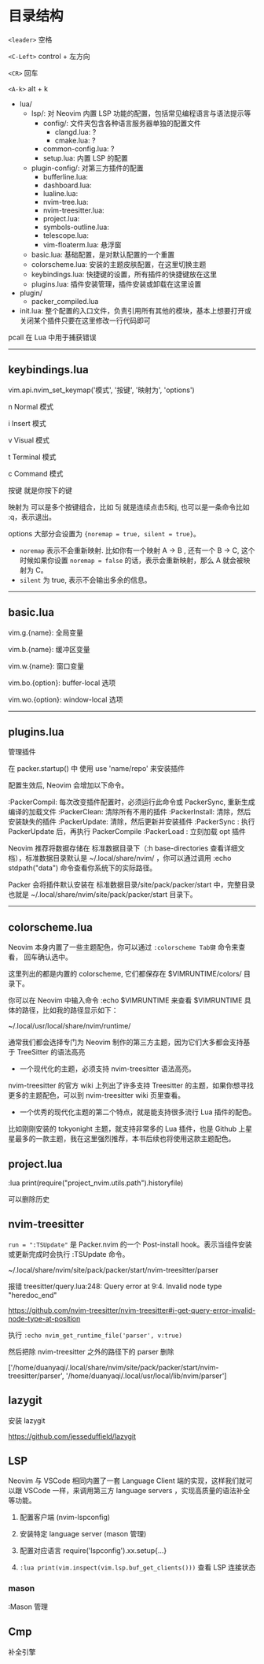 # 目录结构

`<leader>` 空格

`<C-Left>` control + 左方向

`<CR>` 回车

`<A-k>` alt + k



- lua/
    - lsp/: 对 Neovim 内置 LSP 功能的配置，包括常见编程语言与语法提示等
        - config/: 文件夹包含各种语言服务器单独的配置文件
            - clangd.lua: ?
            - cmake.lua: ?
        - common-config.lua: ?
        - setup.lua: 内置 LSP 的配置
    - plugin-config/: 对第三方插件的配置
        - bufferline.lua:
        - dashboard.lua:
        - lualine.lua:
        - nvim-tree.lua:
        - nvim-treesitter.lua:
        - project.lua:
        - symbols-outline.lua:
        - telescope.lua:
        - vim-floaterm.lua: 悬浮窗
    - basic.lua: 基础配置，是对默认配置的一个重置
    - colorscheme.lua: 安装的主题皮肤配置，在这里切换主题
    - keybindings.lua: 快捷键的设置，所有插件的快捷键放在这里
    - plugins.lua: 插件安装管理，插件安装或卸载在这里设置
- plugin/
    - packer_compiled.lua
- init.lua: 整个配置的入口文件，负责引用所有其他的模块，基本上想要打开或关闭某个插件只要在这里修改一行代码即可



pcall 在 Lua 中用于捕获错误


---
## keybindings.lua

vim.api.nvim_set_keymap('模式', '按键', '映射为', 'options')

n Normal 模式

i Insert 模式

v Visual 模式

t Terminal 模式

c Command 模式

按键 就是你按下的键

映射为 可以是多个按键组合，比如 5j 就是连续点击5和j,  也可以是一条命令比如 :q<CR>，表示退出。

options 大部分会设置为 `{noremap = true, silent = true}`。
- `noremap` 表示不会重新映射. 比如你有一个映射 A -> B , 还有一个 B -> C, 这个时候如果你设置 `noremap = false` 的话，表示会重新映射，那么 A 就会被映射为 C。
- `silent` 为 true, 表示不会输出多余的信息。

---
## basic.lua

vim.g.{name}: 全局变量

vim.b.{name}: 缓冲区变量

vim.w.{name}: 窗口变量

vim.bo.{option}: buffer-local 选项

vim.wo.{option}: window-local 选项


---

## plugins.lua

管理插件

在 packer.startup() 中 使用 use 'name/repo' 来安装插件

配置生效后, Neovim 会增加以下命令。

:PackerCompil: 每次改变插件配置时，必须运行此命令或 PackerSync, 重新生成编译的加载文件
:PackerClean: 清除所有不用的插件
:PackerInstall: 清除，然后安装缺失的插件
:PackerUpdate: 清除，然后更新并安装插件
:PackerSync : 执行 PackerUpdate 后，再执行 PackerCompile
:PackerLoad : 立刻加载 opt 插件

Neovim 推荐将数据存储在 标准数据目录下（:h base-directories 查看详细文档），标准数据目录默认是 ~/.local/share/nvim/ ，你可以通过调用 :echo stdpath("data") 命令查看你系统下的实际路径。

Packer 会将插件默认安装在 标准数据目录/site/pack/packer/start 中，完整目录也就是 ~/.local/share/nvim/site/pack/packer/start 目录下。


---

## colorscheme.lua

Neovim 本身内置了一些主题配色，你可以通过 `:colorscheme Tab键` 命令来查看， 回车确认选中。 

这里列出的都是内置的 colorscheme, 它们都保存在 $VIMRUNTIME/colors/ 目录下。

你可以在 Neovim 中输入命令 :echo $VIMRUNTIME 来查看 $VIMRUNTIME 具体的路径，比如我的路径显示如下：

~/.local/usr/local/share/nvim/runtime/


通常我们都会选择专门为 Neovim 制作的第三方主题，因为它们大多都会支持基于 TreeSitter 的语法高亮

- 一个现代化的主题，必须支持 nvim-treesitter 语法高亮。

nvim-treesitter 的官方 wiki 上列出了许多支持 Treesitter 的主题，如果你想寻找更多的主题配色，可以到 nvim-treesitter wiki 页里查看。

- 一个优秀的现代化主题的第二个特点，就是能支持很多流行 Lua 插件的配色。

比如刚刚安装的 tokyonight 主题，就支持非常多的 Lua 插件，也是 Github 上星星最多的一款主题，我在这里强烈推荐，本书后续也将使用这款主题配色。

## project.lua

:lua print(require("project_nvim.utils.path").historyfile)

可以删除历史

## nvim-treesitter

`run = ":TSUpdate"` 是 Packer.nvim 的一个 Post-install hook。表示当组件安装或更新完成时会执行 :TSUpdate 命令。

~/.local/share/nvim/site/pack/packer/start/nvim-treesitter/parser

报错 treesitter/query.lua:248: Query error at 9:4. Invalid node type "heredoc_end"

https://github.com/nvim-treesitter/nvim-treesitter#i-get-query-error-invalid-node-type-at-position

执行 `:echo nvim_get_runtime_file('parser', v:true)`

然后把除 nvim-treesitter 之外的路径下的 parser 删除

['/home/duanyaqi/.local/share/nvim/site/pack/packer/start/nvim-treesitter/parser', '/home/duanyaqi/.local/usr/local/lib/nvim/parser']

## lazygit

安装 lazygit

https://github.com/jesseduffield/lazygit

## LSP

Neovim 与 VSCode 相同内置了一套 Language Client 端的实现，这样我们就可以跟 VSCode 一样，来调用第三方 language servers ，实现高质量的语法补全等功能。


1. 配置客户端 (nvim-lspconfig)

2. 安装特定 language server (mason 管理)

3. 配置对应语言 require('lspconfig').xx.setup{…}

4. `:lua print(vim.inspect(vim.lsp.buf_get_clients()))` 查看 LSP 连接状态

### mason

:Mason 管理


## Cmp

补全引擎

